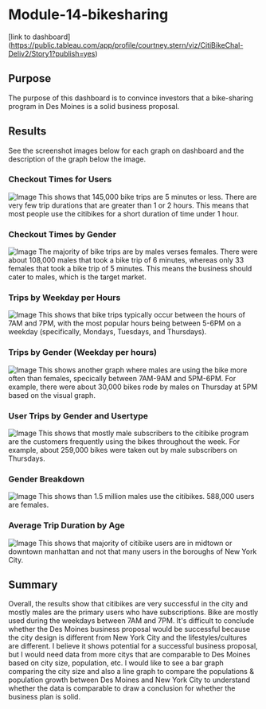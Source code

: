# Module-14-bikesharing

[link to dashboard] (https://public.tableau.com/app/profile/courtney.stern/viz/CitiBikeChal-Deliv2/Story1?publish=yes)

## Purpose
The purpose of this dashboard is to convince investors that a bike-sharing program in Des Moines is a solid business proposal. 

## Results
See the screenshot images below for each graph on dashboard and the description of the graph below the image.

### Checkout Times for Users
![Image](https://github.com/cstern28/Module-14-bikesharing/blob/main/Screenshots/Checkout_Times_forUsers.png)
This shows that 145,000 bike trips are 5 minutes or less. There are very few trip durations that are greater than 1 or 2 hours. This means that most people use the citibikes for a short duration of time under 1 hour.

### Checkout Times by Gender
![Image](https://github.com/cstern28/Module-14-bikesharing/blob/main/Screenshots/Checkout_Times_byGenders.png)
The majority of bike trips are by males verses females. There were about 108,000 males that took a bike trip of 6 minutes, whereas only 33 females that took a bike trip of 5 minutes. This means the business should cater to males, which is the target market.

### Trips by Weekday per Hours
![Image](https://github.com/cstern28/Module-14-bikesharing/blob/main/Screenshots/Trips_byWeekday_perHours.png)
This shows that bike trips typically occur between the hours of 7AM and 7PM, with the most popular hours being between 5-6PM on a weekday (specifically, Mondays, Tuesdays, and Thursdays).


### Trips by Gender (Weekday per hours)
![Image](https://github.com/cstern28/Module-14-bikesharing/blob/main/Screenshots/Trips_byGender_Weekday_perHour.png)
This shows another graph where males are using the bike more often than females, specically between 7AM-9AM and 5PM-6PM. For example, there were about 30,000 bikes rode by males on Thursday at 5PM based on the visual graph.

### User Trips by Gender and Usertype
![Image](https://github.com/cstern28/Module-14-bikesharing/blob/main/Screenshots/User_Trips_byGender_andUsertype.png)
This shows that mostly male subscribers to the citibike program are the customers frequently using the bikes throughout the week. For example, about 259,000 bikes were taken out by male subscribers on Thursdays.

### Gender Breakdown
![Image](https://github.com/cstern28/Module-14-bikesharing/blob/main/Screenshots/Gender_Breakdown.png)
This shows than 1.5 million males use the citibikes. 588,000 users are females. 

### Average Trip Duration by Age
![Image](https://github.com/cstern28/Module-14-bikesharing/blob/main/Screenshots/Avg_Trip_Duration_byAge.png)
This shows that majority of citibike users are in midtown or downtown manhattan and not that many users in the boroughs of New York City.

## Summary 
Overall, the results show that citibikes are very successful in the city and mostly males are the primary users who have subscriptions. Bike are mostly used during the weekdays between 7AM and 7PM. It's difficult to conclude whether the Des Moines business proposal would be successful because the city design is different from New York City and the lifestyles/cultures are different. I believe it shows potential for a successful business proposal, but I would need data from more citys that are comparable to Des Moines based on city size, population, etc. I would like to see a bar graph comparing the city size and also a line graph to compare the populations & population growth between Des Moines and New York City to understand whether the data is comparable to draw a conclusion for whether the business plan is solid.



